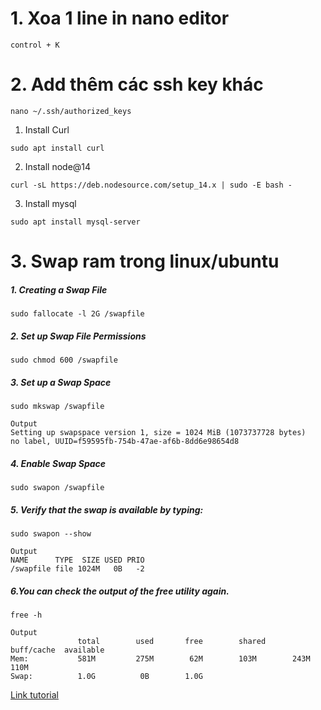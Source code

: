 # 1. Xoa 1 line in nano editor
```
control + K
```
# 2. Add thêm các ssh key khác
```
nano ~/.ssh/authorized_keys
```
1. Install Curl
```
sudo apt install curl
```

2. Install node@14
```
curl -sL https://deb.nodesource.com/setup_14.x | sudo -E bash -
```
3. Install mysql
```
sudo apt install mysql-server
```
# 3. Swap ram trong linux/ubuntu
##### 1. Creating a Swap File
```
sudo fallocate -l 2G /swapfile
```
##### 2. Set up Swap File Permissions
```
sudo chmod 600 /swapfile
```
##### 3. Set up a Swap Space
```
sudo mkswap /swapfile
```
```
Output
Setting up swapspace version 1, size = 1024 MiB (1073737728 bytes)
no label, UUID=f59595fb-754b-47ae-af6b-8dd6e98654d8
```
##### 4. Enable Swap Space
```
sudo swapon /swapfile
```
##### 5. Verify that the swap is available by typing:
```
sudo swapon --show
```

```
Output
NAME      TYPE  SIZE USED PRIO
/swapfile file 1024M   0B   -2
```
##### 6.You can check the output of the free utility again.
```
free -h
```

```
Output
               total        used       free        shared      buff/cache  available
Mem:           581M         275M        62M        103M        243M        110M
Swap:          1.0G          0B        1.0G
```

[Link tutorial](https://www.cloudbooklet.com/how-to-add-swap-space-on-ubuntu-20-04/)







